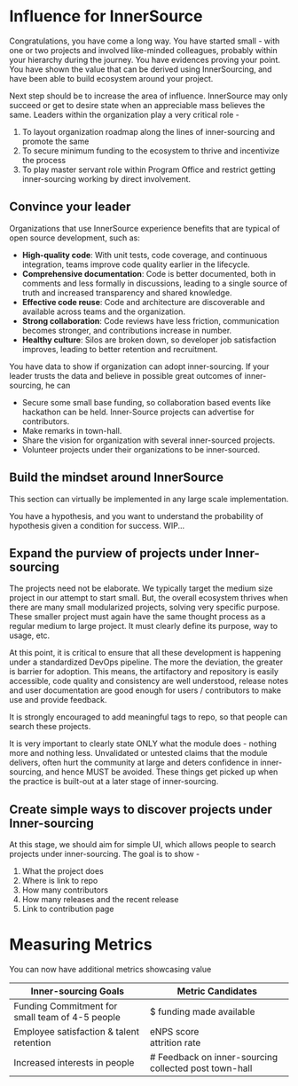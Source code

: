 # Influence for InnerSource
Congratulations, you have come a long way. You have started small - with one or two projects and involved like-minded colleagues, probably within your hierarchy during the journey. You have evidences proving your point. You have shown the value that can be derived using InnerSourcing, and have been able to build ecosystem around your project.

Next step should be to increase the area of influence. InnerSource may only succeed or get to desire state when an appreciable mass believes the same. Leaders within the organization play a very critical role -
1. To layout organization roadmap along the lines of inner-sourcing and promote the same
2. To secure minimum funding to the ecosystem to thrive and incentivize the process
3. To play master servant role within Program Office and restrict getting inner-sourcing working by direct involvement. 

## Convince your leader
Organizations that use InnerSource experience benefits that are typical of open source development, such as:

* **High-quality code**: With unit tests, code coverage, and continuous integration, teams improve code quality earlier in the lifecycle.
* **Comprehensive documentation**: Code is better documented, both in comments and less formally in discussions, leading to a single source of truth and increased transparency and shared knowledge.
* **Effective code reuse**: Code and architecture are discoverable and available across teams and the organization.
* **Strong collaboration**: Code reviews have less friction, communication becomes stronger, and contributions increase in number.
* **Healthy culture**: Silos are broken down, so developer job satisfaction improves, leading to better retention and recruitment.

You have data to show if organization can adopt inner-sourcing. If your leader trusts the data and believe in possible great outcomes of inner-sourcing, he can
* Secure some small base funding, so collaboration based events like hackathon can be held. Inner-Source projects can advertise for contributors.  
* Make remarks in town-hall.
* Share the vision for organization with several inner-sourced projects.
* Volunteer projects under their organizations to be inner-sourced. 

## Build the mindset around InnerSource
This section can virtually be implemented in any large scale implementation.

You have a hypothesis, and you want to understand the probability of hypothesis given a condition for success. WIP...

## Expand the purview of projects under Inner-sourcing
The projects need not be elaborate. We typically target the medium size project in our attempt to start small. But, the overall ecosystem thrives when there are many small modularized projects, solving very specific purpose. These smaller project must again have the same thought process as a regular medium to large project. It must clearly define its purpose, way to usage, etc.

At this point, it is critical to ensure that all these development is happening under a standardized DevOps pipeline. The more the deviation, the greater is barrier for adoption. This means, the artifactory and repository is easily accessible, code quality and consistency are well understood, release notes and user documentation are good enough for users / contributors to make use and provide feedback.

It is strongly encouraged to add meaningful tags to repo, so that people can search these projects.

It is very important to clearly state ONLY what the module does - nothing more and nothing less. Unvalidated or untested claims that the module delivers, often hurt the community at large and deters confidence in inner-sourcing, and hence MUST be avoided. These things get picked up when the practice is built-out at a later stage of inner-sourcing.

## Create simple ways to discover projects under Inner-sourcing
At this stage, we should aim for simple UI, which allows people to search projects under inner-sourcing. The goal is to show -
1. What the project does
2. Where is link to repo
3. How many contributors
4. How many releases and the recent release
5. Link to contribution page

# Measuring Metrics
You can now have additional metrics showcasing value

| Inner-sourcing Goals                            | Metric Candidates                                     |
|-------------------------------------------------|-------------------------------------------------------|
| Funding Commitment for small team of 4-5 people | $ funding made available                              |
| Employee satisfaction & talent retention        | eNPS score <br> attrition rate                        |
| Increased interests in people                   | # Feedback on inner-sourcing collected post town-hall |

